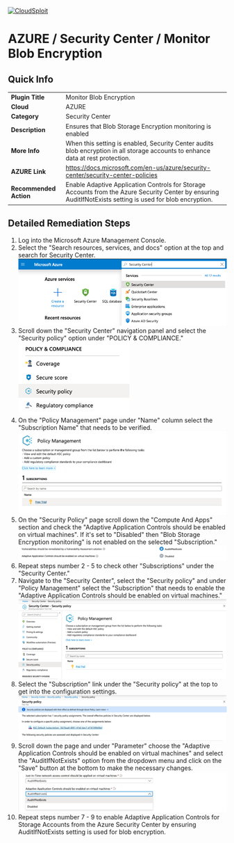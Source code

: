 [![CloudSploit](https://cloudsploit.com/img/logo-new-big-text-100.png "CloudSploit")](https://cloudsploit.com)

# AZURE / Security Center / Monitor Blob Encryption

## Quick Info

| | |
|-|-|
| **Plugin Title** | Monitor Blob Encryption |
| **Cloud** | AZURE |
| **Category** | Security Center |
| **Description** | Ensures that Blob Storage Encryption monitoring is enabled |
| **More Info** | When this setting is enabled, Security Center audits blob encryption in all storage accounts to enhance data at rest protection. |
| **AZURE Link** | https://docs.microsoft.com/en-us/azure/security-center/security-center-policies |
| **Recommended Action** | Enable Adaptive Application Controls for Storage Accounts from the Azure Security Center by ensuring AuditIfNotExists setting is used for blob encryption. |

## Detailed Remediation Steps

1. Log into the Microsoft Azure Management Console.
2. Select the "Search resources, services, and docs" option at the top and search for Security Center. </br> <img src="/resources/azure/securitycenter/monitor-blob-encryption/step2.png"/>
3. Scroll down the "Security Center" navigation panel and select the "Security policy" option under "POLICY & COMPLIANCE."</br> <img src="/resources/azure/securitycenter/monitor-blob-encryption/step3.png"/>
4. On the "Policy Management" page under "Name" column select the "Subscription Name" that needs to be verified.</br> <img src="/resources/azure/securitycenter/monitor-blob-encryption/step4.png"/>
5. On the "Security Policy" page scroll down the "Compute And Apps" section and check the "Adaptive Application Controls should be enabled on virtual machines". If it's set to "Disabled" then "Blob Storage Encryption monitoring" is not enabled on the selected "Subscription."</br> <img src="/resources/azure/securitycenter/monitor-blob-encryption/step5.png"/>
6. Repeat steps number 2 - 5 to check other "Subscriptions" under the "Security Center."</br>
7. Navigate to the "Security Center", select the "Security policy" and under "Policy Management" select the "Subscription" that needs to enable the "Adaptive Application Controls should be enabled on virtual machines."</br> <img src="/resources/azure/securitycenter/monitor-blob-encryption/step7.png"/>
8. Select the "Subscription" link under the "Security policy" at the top to get into the configuration settings. </br> <img src="/resources/azure/securitycenter/monitor-blob-encryption/step8.png"/>
9. Scroll down the page and under "Parameter" choose the "Adaptive Application Controls should be enabled on virtual machines" and select the "AuditIfNotExists" option from the dropdown menu and click on the "Save" button at the bottom to make the necessary changes.</br> <img src="/resources/azure/securitycenter/monitor-blob-encryption/step9.png"/>
10. Repeat steps number 7 - 9 to enable Adaptive Application Controls for Storage Accounts from the Azure Security Center by ensuring AuditIfNotExists setting is used for blob encryption.</br>
